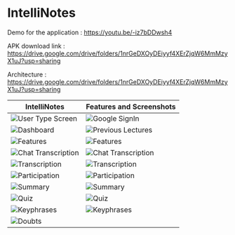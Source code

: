 # IntelliNotes

Demo for the application : https://youtu.be/-iz7bDDwsh4

APK download link : https://drive.google.com/drive/folders/1nrGeDXOyDEiyyf4XErZjqW6MmMzyX1uJ?usp=sharing

Architecture : https://drive.google.com/drive/folders/1nrGeDXOyDEiyyf4XErZjqW6MmMzyX1uJ?usp=sharing


| IntelliNotes | Features and Screenshots |
|-----------------------|------------|
|![User Type Screen](./DemoImages/user_type.jpeg) | ![Google SignIn](./DemoImages/google_signin.jpeg) |
|![Dashboard](./DemoImages/dashboard.jpeg) | ![Previous Lectures](./DemoImages/prev_lectures.jpeg) |
|![Features](./DemoImages/features1.jpeg) | ![Features](./DemoImages/features2.jpeg) |
|![Chat Transcription](./DemoImages/chat1.jpeg)|![Chat Transcription](./DemoImages/chat2.jpeg) |
|![Transcription](./DemoImages/transcription1.jpeg) |![Transcription](./DemoImages/transcription2.jpeg) |
|![Participation](./DemoImages/participation1.jpeg) |![Participation](./DemoImages/participation2.jpeg) | 
|![Summary](./DemoImages/summary1.jpeg) |![Summary](./DemoImages/summary2.jpeg) | 
|![Quiz](./DemoImages/quiz1.jpeg) |![Quiz](./DemoImages/quiz2.jpeg) |
|![Keyphrases](./DemoImages/keyphrases1.jpeg) |![Keyphrases](./DemoImages/keyphrases2.jpeg) |
|![Doubts](./DemoImages/doubts1.jpeg) | |
